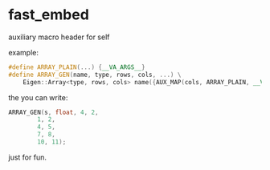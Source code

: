 # fast_embed
auxiliary macro header for self


example:

```c++
#define ARRAY_PLAIN(...) {__VA_ARGS__}
#define ARRAY_GEN(name, type, rows, cols, ...) \
	Eigen::Array<type, rows, cols> name({AUX_MAP(cols, ARRAY_PLAIN, __VA_ARGS__)})
```

 the you can write: 

```c++
ARRAY_GEN(s, float, 4, 2,
		1, 2,
		4, 5,
		7, 8,
		10, 11);
```

just for fun.
